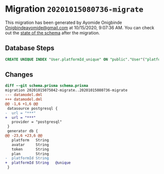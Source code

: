 # Migration `20201015080736-migrate`

This migration has been generated by Ayomide Onigbinde <Onigbindeayomide@gmail.com> at 10/15/2020, 9:07:36 AM.
You can check out the [state of the schema](./schema.prisma) after the migration.

## Database Steps

```sql
CREATE UNIQUE INDEX "User.platformId_unique" ON "public"."User"("platformId")
```

## Changes

```diff
diff --git schema.prisma schema.prisma
migration 20201015075042-migrate..20201015080736-migrate
--- datamodel.dml
+++ datamodel.dml
@@ -1,6 +1,6 @@
 datasource postgresql {
-  url = "***"
+  url = "***"
   provider = "postgresql"
 }
 generator db {
@@ -23,6 +23,6 @@
   platform   String
   avatar     String
   token      String
   plan       String
-  platformId String
+  platformId String   @unique
 }
```



